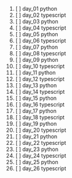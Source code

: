 1. [ ] day_01 python
2. [ ] day_02 typescript
3. [ ] day_03 python
4. [ ] day_04 typescript
5. [ ] day_05 python
6. [ ] day_06 typescript
7. [ ] day_07 python
8. [ ] day_08 typescript
9. [ ] day_09 python
10. [ ] day_10 typescript
11. [ ] day_11 python
12. [ ] day_12 typescript
13. [ ] day_13 python
14. [ ] day_14 typescript
15. [ ] day_15 python
16. [ ] day_16 typescript
17. [ ] day_17 python
18. [ ] day_18 typescript
19. [ ] day_19 python
20. [ ] day_20 typescript
21. [ ] day_21 python
22. [ ] day_22 typescript
23. [ ] day_23 python
24. [ ] day_24 typescript
25. [ ] day_25 python
26. [ ] day_26 typescript
